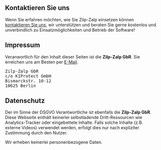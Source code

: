 ## Kontaktieren Sie uns

Wenn Sie erfahren möchten, wie Sie Zilp-Zalp einsetzen können [kontaktieren Sie uns](mailto:kontakt@zilpzalp.eu), wir unterstützen und beraten Sie gerne kostenlos und unverbindlich zu Einsatzmöglichkeiten und Betrieb der Software!

## Impressum

Veranwortlich für den Inhalt dieser Seiten ist die <strong>Zilp-Zalp GbR</strong>. Sie erreichen uns am Besten per [E-Mail](mailto:kontakt@zilpzalp.eu).

<pre>
Zilp-Zalp GbR
c/o KIProtect GmbH
Bismarckstr. 10-12
10625 Berlin
</pre>

## Datenschutz

Der im Sinne der DSGVO Verantwortliche ist ebenfalls die <strong>Zilp-Zalp GbR</strong>. Diese Webseite enthält keinerlei selbstladende Dritt-Ressourcen wie Analytics-Tracker oder eingebettete Inhalte. Falls solche Inhalte (z.B. externe Videos) verwendet werden, erfolgt dies nur nach expliziter Zustimmung durch den Nutzer.

Wir erheben keinerlei personenbezogene Daten.
